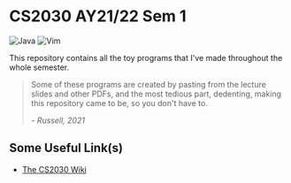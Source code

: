 # CS2030 AY21/22 Sem 1
![Java](https://img.shields.io/badge/java-%23ED8B00.svg?&style=for-the-badge&logo=java&logoColor=white)
![Vim](https://img.shields.io/badge/VIM-%2311AB00.svg?style=for-the-badge&logo=vim&logoColor=white)

This repository contains all the toy programs that I've made throughout the whole semester.
> Some of these programs are created by pasting from the lecture slides and other PDFs, and the most tedious part, dedenting, making this repository came to be, so you don't have to.
>
> _- Russell, 2021_

## Some Useful Link(s)
- [The CS2030 Wiki](https://github.com/nus-cs2030/2122-s1/wiki)